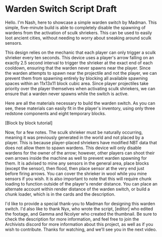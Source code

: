 # Warden Switch Script Draft

Hello. I'm Nash, here to showcase a simple warden switch by Madman. This simple, five-minute build is able to completely disable the spawning of wardens from the activation of sculk shriekers. This can be used to easily loot ancient cities, without needing to worry about sneaking around sculk sensors.

This design relies on the mechanic that each player can only trigger a sculk shrieker every ten seconds. This device uses a player's arrow falling on an exactly 2.5 second interval to trigger the shrieker at the exact end of each cooldown, ensuring that the warden never spawns near the player. Since the warden attempts to spawn near the projectile and not the player, we can prevent them from spawning entirely by blocking all available spawning spaces within an 11x13x11 block cubic area. Since player projectiles take priority over the player themselves when activating sculk shriekers, we can ensure that a warden never spawns while the switch is active.

Here are all the materials necessary to build the warden switch. As you can see, these materials can easily fit in the player's inventory, using only three redstone components and eight temporary blocks.

[Block by block tutorial]

Now, for a few notes. The sculk shrieker must be naturally occurring, meaning it was previously generated in the world and not placed by a player. This is because player-placed shriekers have modified NBT data that does not allow them to spawn wardens. This device will only disable wardens for the owner of the arrow; however, other players can shoot their own arrows inside the machine as well to prevent warden spawning for them. It is advised to mine any sensors in the general area, place blocks (except the sensor), then flood, then place sensor at the very end just before firing arrows. You can cover the shrieker in wool while you mine sensors if you wish. It is also important to note that this will require chunk loading to function outside of the player's render distance. You can place an alternate account within render distance of the warden switch, or build a chunk loader, which is in the cards and the description.

I'd like to provide a special thank-you to Madman for designing this warden switch. I'd also like to thank Nyx, who wrote the script, [editor] who edited the footage, and Gamma and Ncolyer who created the thumbnail. Be sure to check the description for more information, and feel free to join the Archivists discord for more information about this project, as well as if you wish to contribute. Thanks for watching, and we'll see you in the next video.
